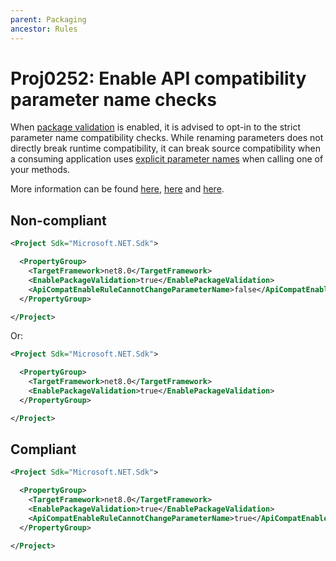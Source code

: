 ```yaml
---
parent: Packaging
ancestor: Rules
---
```


# Proj0252: Enable API compatibility parameter name checks
When [package validation](https://learn.microsoft.com/en-us/dotnet/fundamentals/apicompat/package-validation/overview)
is enabled, it is advised to opt-in to the strict parameter name compatibility checks.
While renaming parameters does not directly break runtime compatibility, it can break
source compatibility when a consuming application uses
[explicit parameter names](https://learn.microsoft.com/en-us/dotnet/csharp/programming-guide/classes-and-structs/named-and-optional-arguments#named-arguments)
when calling one of your methods.

More information can be found [here](https://learn.microsoft.com/en-us/dotnet/fundamentals/apicompat/package-validation/overview), [here](https://learn.microsoft.com/en-us/dotnet/core/project-sdk/msbuild-props#apicompatenablerulecannotchangeparametername) and [here](https://learn.microsoft.com/en-us/dotnet/csharp/programming-guide/classes-and-structs/named-and-optional-arguments#named-arguments).

## Non-compliant
``` xml
<Project Sdk="Microsoft.NET.Sdk">

  <PropertyGroup>
    <TargetFramework>net8.0</TargetFramework>
    <EnablePackageValidation>true</EnablePackageValidation>
    <ApiCompatEnableRuleCannotChangeParameterName>false</ApiCompatEnableRuleCannotChangeParameterName>
  </PropertyGroup>

</Project>
```

Or:

``` xml
<Project Sdk="Microsoft.NET.Sdk">

  <PropertyGroup>
    <TargetFramework>net8.0</TargetFramework>
    <EnablePackageValidation>true</EnablePackageValidation>
  </PropertyGroup>

</Project>
```

## Compliant
``` xml
<Project Sdk="Microsoft.NET.Sdk">

  <PropertyGroup>
    <TargetFramework>net8.0</TargetFramework>
    <EnablePackageValidation>true</EnablePackageValidation>
    <ApiCompatEnableRuleCannotChangeParameterName>true</ApiCompatEnableRuleCannotChangeParameterName>
  </PropertyGroup>

</Project>
```
